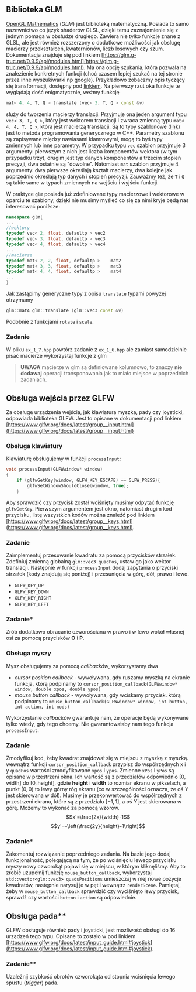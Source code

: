 ## Biblioteka GLM
[OpenGL Mathematics](http://glm.g-truc.net/) (_GLM_) jest biblioteką matematyczną. Posiada to samo nazewnictwo co język shaderów GLSL, dzięki temu zaznajomienie się z jednym pomaga w obsłudze drugiego. Zawiera nie tylko funkcje znane z GLSL, ale jest również rozszerzony o dodatkowe możliwości jak obsługę macierzy przekształceń, kwaternionów, liczb losowych czy szum. 
Dokumentacja znajduje się pod linkiem [https://glm.g-truc.net/0.9.9/api/modules.html](https://glm.g-truc.net/0.9.9/api/modules.html). Ma ona opcję szukania, która pozwala na znalezienie konkretnych funkcji (choć czasem lepiej szukać na tej stronie przez inne wyszukiwarki np google). 
Przykładowo zobaczmy opis tyczący się transformacji, dostępny pod [linkiem](https://glm.g-truc.net/0.9.9/api/a00779.html). Na pierwszy rzut oka funkcje te wyglądają dość enigmatycznie, weźmy funkcję 
```C++
mat< 4, 4, T, Q > translate (vec< 3, T, Q > const &v)
``` 
służy do tworzenia macierzy translacji. Przyjmuje ona jeden argument typu `vec< 3, T, Q >`, który jest wektorem translacji i zwraca zmienną typu `mat< 4, 4, T, Q >`, która jest macierzą translacji. Są to typy szablonowe ([link](https://learn.microsoft.com/pl-pl/cpp/cpp/templates-cpp?view=msvc-170)) jest to metoda programowania generycznego w C++. Parametry szablonu są zapisywane między nawiasami klamrowymi, mogą to byś typy zmiennych lub inne parametry. W przypadku typu `vec` szablon przyjmuje 3 argumenty: pierwszym z nich jest liczba komponentów wektora (w tym przypadku trzy), drugim jest typ danych komponentów a trzecim stopień precyzji, dwa ostatnie są "dowolne".  Natomiast `mat` szablon przyjmuje 4 argumenty: dwa pierwsze określają kształt macierzy, dwa kolejne jak poprzednio określają typ danych i stopień precyzji. Zauważmy też, że `T` i `Q` są takie same w typach zmiennych na wejściu i wyjściu funkcji.

W praktyce `glm` posiada już zdefiniowane typy macierzowe i wektorowe w oparciu te szablony, dzięki nie musimy myśleć co się za nimi kryje będą nas interesować poniższe:
```C++
namespace glm{
...
//wektory
typedef vec< 2, float, defaultp > vec2
typedef vec< 3, float, defaultp > vec3
typedef vec< 4, float, defaultp > vec4
...
//macierze
typedef mat< 2, 2, float, defaultp > 	mat2
typedef mat< 3, 3, float, defaultp > 	mat3 
typedef mat< 4, 4, float, defaultp > 	mat4
...
}
```
Jak zastąpimy generyczne typy z opisu `translate` typami powyżej otrzymamy
```C++
glm::mat4 glm::translate (glm::vec3 const &v)
``` 
Podobnie z funkcjami `rotate` i `scale`. 

### Zadanie
W pliku `ex_1_7.hpp` powtórz zadanie z `ex_1_6.hpp` ale zamiast samodzielnie pisać macierze wykorzystaj funkcje z glm

>**UWAGA** macierze w glm są definiowane kolumnowo, to znaczy **nie dodawaj** operacji transponowania jak to miało miejsce w poprzednich zadaniach. 

## Obsługa wejścia przez GLFW
Za obsługę urządzenia wejścia, jak klawiatura myszka, pady czy joysticki, odpowiada biblioteka GLFW. Jest to opisane w dokumentacji pod linkiem [https://www.glfw.org/docs/latest/group__input.html](https://www.glfw.org/docs/latest/group__input.html)
### Obsługa klawiatury
Klawiaturę obsługujemy w funkcji `processInput`:
```C++
void processInput(GLFWwindow* window)
{
    if (glfwGetKey(window, GLFW_KEY_ESCAPE) == GLFW_PRESS){
        glfwSetWindowShouldClose(window, true);
	}


```
Aby sprawdzić czy przycisk został wciśnięty musimy odpytać funkcję `glfwGetKey`. Pierwszym argumentem jest okno, natomiast drugim kod przycisku, listę wszystkich kodów można znaleźć pod linkiem [https://www.glfw.org/docs/latest/group__keys.html](https://www.glfw.org/docs/latest/group__keys.html). 

### Zadanie
Zaimplementuj przesuwanie kwadratu za pomocą przycisków strzałek. Zdefiniuj zmienną globalną `glm::vec3 quadPos`, ustaw go jako wektor translacji. Następnie w funkcji `processInput` dodaj zapytania o przyciski strzałek (kody znajdują się poniżej) i przesunięcia w górę, dół, prawo i lewo. 
* `GLFW_KEY_UP`   
* `GLFW_KEY_DOWN`  
* `GLFW_KEY_RIGHT` 
* `GLFW_KEY_LEFT`
### Zadanie*
Zrób dodatkowo obracanie czworościanu w prawo i w lewo wokół własnej osi za pomocą przycisków **O** i **P**.

### Obsługa myszy

Mysz obsługujemy za pomocą *callbacków*, wykorzystamy dwa 
* *cursor position callback* - wywoływana, gdy ruszamy myszką na ekranie funkcja, którą podpinamy to `cursor_position_callback(GLFWwindow* window, double xpos, double ypos)`
* *mouse button callback* - wywoływana, gdy wciskamy przycisk. którą podpinamy to `mouse_button_callback(GLFWwindow* window, int button, int action, int mods)`

Wykorzystanie *callbacków* gwarantuje nam, że operacje będą wykonywane tylko wtedy, gdy tego chcemy. Nie gwarantowałaby nam tego funkcja `processInput`. 

### Zadanie
Zmodyfikuj kod, żeby kwadrat znajdował się w miejscu z myszką z myszką. wewnątrz funkcji `cursor_position_callback` przypisz do współrzędnych x i y `quadPos` wartości zmodyfikowane `xpos` i `ypos`. 
Zmienne `xPos` i `yPos` są opisane w przestrzeni okna. Ich wartość są z przedziałów odpowiednio $[0,\text{width}]$ do $[0,\text{height}]$, gdzie **height**  i **width** to rozmiar ekranu w pikselach, a punkt $(0,0)$ to lewy górny róg ekranu (co w szczególności oznacza, że oś $Y$ jest skierowana w dół). Musimy je przekonwertować do współrzędnych z przestrzeni ekranu, które są z przedziału $[-1,1]$, a oś $Y$ jest skierowana w górę.
Możemy to wykonać za pomocą wzorów.
$$x'=\frac{2x}{width}-1$$
$$y'=-\left(\frac{2y}{height}-1\right)$$
### Zadanie* 
Zakomentuj rozwiązanie poprzedniego zadania. Na bazie jego dodaj funkcjonalność, polegającą na tym, że po wciśnięciu lewego przycisku myszy nowy czworokąt pojawi się w miejscu, w którym kliknęliśmy. Aby to zrobić uzupełnij funkcję `mouse_button_callback`, wykorzystaj `std::vector<glm::vec3> quadsPositions` umieszczaj w niej nowe pozycje kwadratów, następnie narysuj je w pętli wewnątrz `renderScene`. Pamiętaj, żeby w `mouse_button_callback` sprawdzić czy wyciśnięto lewy przycisk, sprawdź czy wartości `button` i `action` są odpowiednie.

## Obsługa pada**

GLFW obsługuje również pady i joysticki, jest możliwość obsługi do 16 urządzeń tego typu. Opisane to zostało w pod linkiem [https://www.glfw.org/docs/latest/input_guide.html#joystick](https://www.glfw.org/docs/latest/input_guide.html#joystick). 

### Zadanie** 
Uzależnij szybkość obrotów czworokąta od stopnia wciśnięcia lewego spustu (*trigger*) pada.
